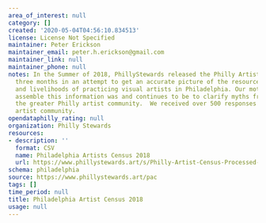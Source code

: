 ```yaml
---
area_of_interest: null
category: []
created: '2020-05-04T04:56:10.834513'
license: License Not Specified
maintainer: Peter Erickson
maintainer_email: peter.h.erickson@gmail.com
maintainer_link: null
maintainer_phone: null
notes: In the Summer of 2018, PhillyStewards released the Philly Artist Census for
  three months in an attempt to get an accurate picture of the resources, challenges
  and livelihoods of practicing visual artists in Philadelphia. Our motivation to
  assemble this information was and continues to be to clarify myths from truths about
  the greater Philly artist community.  We received over 500 responses from the Philadelphia
  artist community.
opendataphilly_rating: null
organization: Philly Stewards
resources:
- description: ''
  format: CSV
  name: Philadelphia Artists Census 2018
  url: https://www.phillystewards.art/s/Philly-Artist-Census-Processed-Data-5_4_19.xlsx
schema: philadelphia
source: https://www.phillystewards.art/pac
tags: []
time_period: null
title: Philadelphia Artist Census 2018
usage: null
---
```

